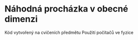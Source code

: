 # Náhodná procházka v obecné dimenzi

Kód vytvořený na cvičeních předmětu Použití počítačů ve fyzice